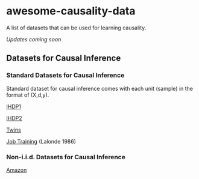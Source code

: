 # awesome-causality-data
A list of datasets that can be used for learning causality.

*Updates coming soon* 

## Datasets for Causal Inference
### Standard Datasets for Causal Inference
Standard dataset for causal inference comes with each unit (sample) in the format of (X,d,y).

[IHDP1](https://github.com/AMLab-Amsterdam/CEVAE/tree/master/datasets/IHDP)

[IHDP2](https://math.la.asu.edu/~prhahn/)

[Twins](https://github.com/AMLab-Amsterdam/CEVAE/tree/master/datasets/TWINS)

[Job Training](http://users.nber.org/~rdehejia/data/nswdata2.html) (Lalonde 1986)

### Non-i.i.d. Datasets for Causal Inference

[Amazon]()
